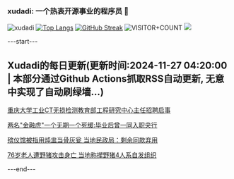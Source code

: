 ### xudadi: 一个热衷开源事业的程序员 👋

![xudadi](https://github-readme-stats-git-masterorgs-github-readme-stats-team.vercel.app/api?username=xudadi)
[![Top Langs](https://github-readme-stats.vercel.app/api/top-langs/?username=xudadi)](https://github.com/anuraghazra/github-readme-stats)
[![GitHub Streak](https://streak-stats.demolab.com?user=xudadi&locale=zh_Hans)](https://git.io/streak-stats)
![VISITOR+COUNT](https://komarev.com/ghpvc/?username=xudadi&label=VISITOR+COUNT)
![](https://raw.githubusercontent.com/xudadi/xudadi/main/assets/github-contribution-grid-snake.svg)


---start---

## Xudadi的每日更新(更新时间:2024-11-27 04:20:00 | 本部分通过Github Actions抓取RSS自动更新, 无意中实现了自动刷绿墙...)

[重庆大学工业CT无损检测教育部工程研究中心主任招聘启事](https://www.gongkaoleida.com/article/2208619)

[两名"金融虎"一个无期一个死缓:毕业后曾一同入职央行](https://m.163.com/news/article/JHUP4NCD05129QAF.html)

[殡仪馆被指用炖盅当骨灰瓮 当地民政局：剩余同款弃用](https://m.163.com/news/article/JHUNJUM5053469LG.html)

[76岁老人遭野猪攻击身亡 当地称撵野猪4人系自发组织](https://m.163.com/news/article/JHUNM3LU051492T3.html)

---end---
